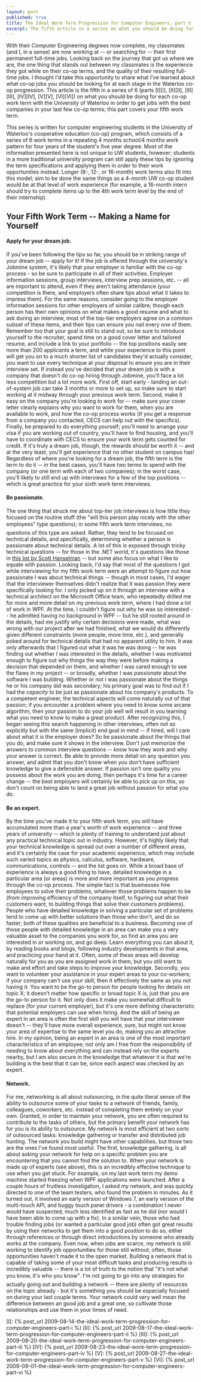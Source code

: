 ```yaml
---
layout: post
published: true
title: The Ideal Work Term Progression for Computer Engineers, part V
excerpt: The fifth article in a series on what you should be doing for each co-op work term.
---
```


With their Computer Engineering degrees now complete, my classmates (and I, in a sense) are now working at -- or
searching for -- their first permanent full-time jobs. Looking back on the journey that got us where we are, the one
thing that stands out between my classmates is the experience they got while on their co-op terms, and the quality of
their resulting full-time jobs. I thought I'd take this opportunity to share what I've learned about what co-op jobs you
should be looking for at each stage in the Waterloo co-op progression. This article is the fifth in a series of 6
(parts [I][I], [II][II], [III][III], [IV][IV], [V][V], [VI][VI]) on what you should be doing for each co-op work term
with the University of Waterloo in order to get jobs with the best companies in your last few co-op terms; this part
covers your fifth work term.

This series is written for computer engineering students in the University of Waterloo's cooperative education (co-op) program, which consists of a series of 6 work terms in a repeating 4 months school/4 months work pattern for four years of the student's five year degree. Most of the information presented here is not unique to UW students, however; students in a more traditional university program can still apply these tips by ignoring the term specifications and applying them in order to their work opportunities instead. Longer (8-, 12-, or 16-month) work terms also fit into this model; aim to be done the same things as a 4-month UW co-op student would be at that level of work experience (for example, a 16-month intern should try to complete items up to the 4th work term level by the end of their internship).

## Your Fifth Work Term -- Making a Name for Yourself

#### Apply for your dream job.

If you've been following the tips so far, you should be in striking range of your dream job -- apply for it! If the job
is offered through the university's Jobmine system, it's likely that your employer is familiar with the co-op process -
so be sure to participate in all of their activities. Employer information sessions, group interviews, interview prep
sessions, etc. -- all are important to attend, even if they aren't taking attendance (your competition is there, and
employers often share tips about what it takes to impress them). For the same reasons, consider going to the employer
information sessions for other employers of similar calibre; though each person has their own opinions on what makes a
good resume and what to ask during an interview, most of the top-tier employers agree on a common subset of these items,
and their tips can ensure you nail every one of them. Remember too that your goal is still to stand out, so be sure to
introduce yourself to the recruiter, spend time on a good cover letter and tailored resume, and include a link to your
portfolio -- the top positions easily see more than 200 applicants a term, and while your experience to this point will
get you on to a much shorter list of candidates they'd actually consider, you want to use every technique at your
disposal to ensure you are in their interview set. If instead you've decided that your dream job is with a company that
doesn't do co-op hiring through Jobmine, you'll face a lot less competition but a lot more work. First off, start early -
landing an out-of-system job can take 3 months or more to set up, so make sure to start working at it midway through
your previous work term. Second, make it easy on the company you're looking to work for -- make sure your cover letter
clearly explains why you want to work for them, when you are available to work, and how the co-op process works (if you
get a response from a company you contacted, CECS can help out with the specifics). Finally, be prepared to do
everything yourself; you'll need to arrange your visa if you are working out of country, you'll have to find housing,
and you'll have to coordinate with CECS to ensure your work term gets counted for credit. If it's truly a dream job,
though, the rewards should be worth it -- and at the very least, you'll get experience that no other student on campus
has! Regardless of where you're looking for a dream job, the fifth term is the term to do it -- in the best cases, you'll
have two terms to spend with the company (or one term with each of two companies); in the worst case, you'll likely to
still end up with interviews for a few of the top positions -- which is great practice for your sixth work term
interviews.

#### Be passionate.

The one thing that struck me about top-tier job interviews is how little they focused on the routine stuff (the "will
this person play nicely with the other employees" type questions); in some fifth work term interviews, no questions of
this type are asked. Rather, they tend to be focused on technical details, and specifically, determining whether a
person is passionate about technical details. A lot of this is exposed through tricky technical questions -- for those in
the .NET world, it's questions like those in <a title="Scott Hanselman's Computer Zen -- What Great .NET Developers Ought
To Know (More .NET Interview Questions)"
href="http://www.hanselman.com/blog/WhatGreatNETDevelopersOughtToKnowMoreNETInterviewQuestions.aspx">this list by Scott
Hanselman</a> -- but some also focus on what I like to equate with passion. Looking back, I'd say that most of the
questions I got while interviewing for my fifth work term were an attempt to figure out how passionate I was about
technical things -- though in most cases, I'd wager that the interviewer themselves didn't realize that it was passion
they were specifically looking for. I only picked up on it through an interview with a technical architect on the
Microsoft Office team, who repeatedly drilled me for more and more detail on my previous work term, where I had done a
lot of work in WPF. At the time, I couldn't figure out why he was so interested -- he admitted having no background in
WPF -- but he still rooted around in the details, had me justify why certain decisions were made, what was wrong with our
project after we had finished, what we would do differently given different constraints (more people, more time, etc.),
and generally poked around for technical details that had no apparent utility to him. It was only afterwards that I
figured out what it was he was doing -- he was finding out whether *I* was interested in the details, whether I was
motivated enough to figure out why things the way they were before making a decision that depended on them, and whether
I was cared enough to see the flaws in my project -- or broadly, whether I was *passionate* about the software I was
building. Whether or not I was passionate about the things he or his company did was secondary; his primary goal was to
find out if I had the *capacity* to be just as passionate about his company's products. To a competent engineer, the
technical aspects will come naturally out of that passion; if you encounter a problem where you need to know some arcane
algorithm, then your passion to do your job well will result in you learning what you need to know to make a great
product. After recognizing this, I began seeing this search happening in other interviews, often not so explicitly but
with the same (implicit) end goal in mind -- if hired, will I care about what it is the employer does? So be passionate
about the things that you do, and make sure it shows in the interview. Don't just memorize the answers to common
interview questions -- know how they work and why your answer is correct. Be able to provide more detail on any question
you answer, and admit that you don't know when you don't have sufficient knowledge to give a defensible answer. If
passion isn't one quality you possess about the work you are doing, then perhaps it's time for a career change -- the
best employers will certainly be able to pick up on this, so don't count on being able to land a great job without
passion for what you do.

#### Be an expert.

By the time you've made it to your fifth work term, you will have accumulated more than a year's worth of work
experience -- and three years of university -- which is plenty of training to understand just about any practical
technical topic out in industry. However, it's highly likely that your technical knowledge is spread out over a number
of different areas, and it's certainly the case for your academic experience, which may include such varied topics as
physics, calculus, software, hardware, communications, controls -- and the list goes on. While a broad base of experience
is always a good thing to have, detailed knowledge in a particular area (or areas) is more and more important as you
progress through the co-op process. The simple fact is that businesses hire employees to solve their problems, whatever
those problems happen to be (from improving efficiency of the company itself, to figuring out what their customers want,
to building things that solve their customers problems). People who have detailed knowledge in solving a particular set
of problems tend to come up with better solutions than those who don't, and do so faster; both of these qualities are
beneficial to a business. Becoming one of those people with detailed knowledge in an area can make you a very valuable
asset to the companies you work for, so find an area you are interested in or working on, and go deep. Learn everything
you can about it, by reading books and blogs, following industry developments in that area, and practicing your hand at
it. Often, some of these areas will develop naturally for you as you are assigned work in them, but you still want to
make and effort and take steps to improve your knowledge. Secondly, you want to volunteer your assistance in your expert
areas to your co-workers; if your company can't use your skill, then it effectively the same as you not having it. You
want to be the go-to person for people looking for details on topic X; it doesn't matter how specific or broad topic X
is, just that you are the go-to person for it. Not only does it make you somewhat difficult to replace (for your current
employer), but it's one more defining characteristic that potential employers can use when hiring. And the skill of
being an expert in an area is often the first skill you will have that your interviewer doesn't -- they'll have more
overall experience, sure, but might not know your area of expertise to the same level you do, making you an attractive
hire. In my opinion, being an expert in an area is one of the most important characteristics of an employee; not only am
I free from the responsibility of needing to know about everything and can instead rely on the experts nearby, but I am
also secure in the knowledge that whatever it is that we're building is the best that it can be, since each aspect was
checked by an expert.

#### Network.

For me, networking is all about outsourcing, in the quite literal sense of the ability to outsource some of your tasks
to a network of friends, family, colleagues, coworkers, etc. instead of completing them entirely on your own. Granted,
in order to maintain your network, you are often required to contribute to the tasks of others, but the primary benefit
your network has for you is its ability to outsource. My network is most efficient at two sorts of outsourced tasks:
knowledge gathering or transfer and distributed job hunting. The network you build might have other capabilities, but
those two are the ones I've found most useful. The first, knowledge gathering, is all about asking your network for help
on a specific problem you are encountering that you cannot find the solution to. When your network is made up of experts
(see above), this is an incredibly effective technique to use when you get stuck. For example, on my last work term my
demo machine started freezing when WPF applications were launched. After a couple hours of fruitless investigation, I
asked my network, and was quickly directed to one of the team testers, who found the problem in minutes. As it turned
out, it involved an early version of Windows 7, an early version of the multi-touch API, and buggy touch panel drivers -
a combination I never would have suspected, much less identified as fast as he did (nor would I have been able to come
up with a fix). In a similar vein, those who had trouble finding jobs (or wanted a particular good job) often got great
results by using their networks to get them into a good position to do so, either through references or through direct
introductions by someone who already works at the company. Even now, when jobs are scarce, my network is still working
to identify job opportunities for those still without; often, those opportunities haven't made it to the open market.
Building a network that is capable of taking some of your most difficult tasks and producing results is incredibly
valuable -- there is a lot of truth to the notion that "it's not what you know, it's who you know". I'm not going to go
into any strategies for actually going out and building a network -- there are plenty of resources on the topic already -
but it's something you should be especially focused on during your last couple terms. Your network could very well mean
the difference between an good job and a great one, so cultivate those relationships and use them in your times of need.

[I]: {% post_url 2009-08-14-the-ideal-work-term-progression-for-computer-engineers-part-i %}
[II]: {% post_url 2009-08-17-the-ideal-work-term-progression-for-computer-engineers-part-ii %}
[III]: {% post_url 2009-08-20-the-ideal-work-term-progression-for-computer-engineers-part-iii %}
[IV]: {% post_url 2009-08-23-the-ideal-work-term-progression-for-computer-engineers-part-iv %}
[V]: {% post_url 2009-08-27-the-ideal-work-term-progression-for-computer-engineers-part-v %}
[VI]: {% post_url 2009-09-01-the-ideal-work-term-progression-for-computer-engineers-part-vi %}
